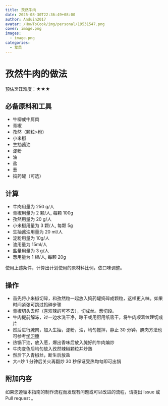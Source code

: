 ```yaml
---
title: 孜然牛肉
date: 2025-08-30T22:36:49+08:00
author: Anduin2017
avatar: /HowToCook/img/personal/19531547.png
cover: image.png
images:
  - image.png
categories:
  - 荤菜
---
```


# 孜然牛肉的做法

预估烹饪难度：★★★

## 必备原料和工具

* 牛柳或牛肩肉
* 青椒
* 孜然（颗粒>粉）
* 小米椒
* 生抽酱油
* 淀粉
* 油
* 盐
* 葱
* 捣药罐（可选）

## 计算

* 牛肉用量为 250 g/人
* 青椒用量为 2 颗/人, 每颗 100g
* 孜然用量为 20 g/人
* 小米椒用量为 3 颗/人, 每颗 5g
* 生抽酱油用量为 20 ml/人
* 淀粉用量为 10g/人
* 油用量为 15ml/人
* 盐量用量为 3 g/人
* 葱用量为 1 根/人, 每颗 20g

使用上述条件，计算出计划使用的原材料比例，依口味调整。

## 操作

* 首先将小米椒切碎，和孜然粒一起放入捣药罐捣碎成颗粒，这样更入味。如果时间紧张可跳过捣碎步骤
* 青椒切头去籽（喜欢辣的可不去），切成丝。葱切段。
* 牛肉提前解冻，过一边水洗干净，晾干或用厨用纸吸干，将牛肉顺着纹理切成片
* 然后进行腌肉，加入生抽，淀粉，油，均匀搅拌，静止 30 分钟。腌肉方法也可参考[学习腌](../../tips/learn/学习腌.md)
* 热锅下油，放入葱，爆出香味后放入腌好的牛肉煸炒
* 牛肉变色后均匀放入孜然辣椒颗粒并炒熟
* 然后下入青椒丝，断生后放盐
* 大🔥炒 1 分钟后关火再翻炒 30 秒保证受热均匀即可出锅

## 附加内容

如果您遵循本指南的制作流程而发现有问题或可以改进的流程，请提出 Issue 或 Pull request 。
